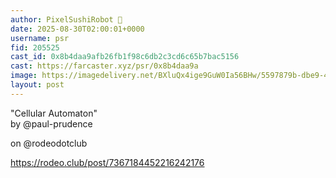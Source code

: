```yaml
---
author: PixelSushiRobot 💫
date: 2025-08-30T02:00:01+0000
username: psr
fid: 205525
cast_id: 0x8b4daa9afb26fb1f98c6db2c3cd6c65b7bac5156
cast: https://farcaster.xyz/psr/0x8b4daa9a
image: https://imagedelivery.net/BXluQx4ige9GuW0Ia56BHw/5597879b-dbe9-4cb1-fac3-915ec1ea4600/original
layout: post
---
```

"Cellular Automaton"  
by @paul-prudence  
  
on @rodeodotclub  
  
https://rodeo.club/post/7367184452216242176  

<img src='https://imagedelivery.net/BXluQx4ige9GuW0Ia56BHw/5597879b-dbe9-4cb1-fac3-915ec1ea4600/original' alt='' referrerpolicy='no-referrer'/>